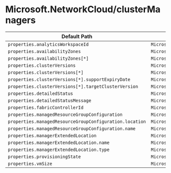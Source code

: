 # Microsoft.NetworkCloud/clusterManagers

| Default Path | Alias |
|---|---|
| `properties.analyticsWorkspaceId` | `Microsoft.NetworkCloud/clusterManagers/analyticsWorkspaceId` |
| `properties.availabilityZones` | `Microsoft.NetworkCloud/clusterManagers/availabilityZones` |
| `properties.availabilityZones[*]` | `Microsoft.NetworkCloud/clusterManagers/availabilityZones[*]` |
| `properties.clusterVersions` | `Microsoft.NetworkCloud/clusterManagers/clusterVersions` |
| `properties.clusterVersions[*]` | `Microsoft.NetworkCloud/clusterManagers/clusterVersions[*]` |
| `properties.clusterVersions[*].supportExpiryDate` | `Microsoft.NetworkCloud/clusterManagers/clusterVersions[*].supportExpiryDate` |
| `properties.clusterVersions[*].targetClusterVersion` | `Microsoft.NetworkCloud/clusterManagers/clusterVersions[*].targetClusterVersion` |
| `properties.detailedStatus` | `Microsoft.NetworkCloud/clusterManagers/detailedStatus` |
| `properties.detailedStatusMessage` | `Microsoft.NetworkCloud/clusterManagers/detailedStatusMessage` |
| `properties.fabricControllerId` | `Microsoft.NetworkCloud/clusterManagers/fabricControllerId` |
| `properties.managedResourceGroupConfiguration` | `Microsoft.NetworkCloud/clusterManagers/managedResourceGroupConfiguration` |
| `properties.managedResourceGroupConfiguration.location` | `Microsoft.NetworkCloud/clusterManagers/managedResourceGroupConfiguration.location` |
| `properties.managedResourceGroupConfiguration.name` | `Microsoft.NetworkCloud/clusterManagers/managedResourceGroupConfiguration.name` |
| `properties.managerExtendedLocation` | `Microsoft.NetworkCloud/clusterManagers/managerExtendedLocation` |
| `properties.managerExtendedLocation.name` | `Microsoft.NetworkCloud/clusterManagers/managerExtendedLocation.name` |
| `properties.managerExtendedLocation.type` | `Microsoft.NetworkCloud/clusterManagers/managerExtendedLocation.type` |
| `properties.provisioningState` | `Microsoft.NetworkCloud/clusterManagers/provisioningState` |
| `properties.vmSize` | `Microsoft.NetworkCloud/clusterManagers/vmSize` |

